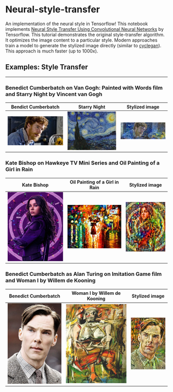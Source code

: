# Neural-style-transfer
An implementation of the neural style in Tensorflow! This notebook implements [Neural Style Transfer Using Convolutional Neural Networks](https://www.tensorflow.org/tutorials/generative/style_transfer) by Tensorflow. This tutorial demonstrates the original style-transfer algorithm. It optimizes the image content to a particular style. Modern approaches train a model to generate the stylized image directly (similar to [cyclegan](https://www.tensorflow.org/tutorials/generative/cyclegan)). This approach is much faster (up to 1000x).
## Examples: Style Transfer
---
### Benedict Cumberbatch on Van Gogh: Painted with Words film and Starry Night by Vincent van Gogh
Bendict Cumberbatch | Starry Night | Stylized image
--- | --- | ---
![alt-text-1](images/1_content_image.jpg) | ![alt-text-2](images/1_style_image.jpg) | ![alt-text-3](images/out/1-stylized-image.png)

### Kate Bishop on Hawkeye TV Mini Series and Oil Painting of a Girl in Rain
Kate Bishop | Oil Painting of a Girl in Rain | Stylized image
--- | --- | ---
![alt-text-1](images/2_content_image.jpg) | ![alt-text-2](images/2_style_image.jpg) | ![alt-text-3](images/out/2-stylized-image.png)

### Benedict Cumberbatch as Alan Turing on Imitation Game film and Woman I by Willem de Kooning
Benedict Cumberbatch | Woman I by Willem de Kooning | Stylized image
--- | --- | ---
![alt-text-1](images/3_content_image.jpg) | ![alt-text-2](images/3_style_image.jpg) | ![alt-text-3](images/out/3-stylized-image.png)

